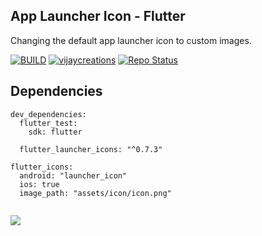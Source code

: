 ## App Launcher Icon - Flutter

Changing the default app launcher icon to custom images.

[![BUILD](https://img.shields.io/badge/Build-OK-<COLOR>.svg)](https://github.com/vijayinyoutube/appicon)  [![vijaycreations](https://img.shields.io/website-up-vijaycreations-green-orange/http/cv.lbesson.qc.to.svg)](https://www.youtube.com/channel/UCBC_Z7jla1GSITcqLKAtPxQ) [![Repo Status](https://img.shields.io/badge/RepoStatus-Active-blue.svg)](https://github.com/vijayinyoutube/appicon)

## Dependencies
```
dev_dependencies:
  flutter_test:
    sdk: flutter
  
  flutter_launcher_icons: "^0.7.3"

flutter_icons:
  android: "launcher_icon"
  ios: true
  image_path: "assets/icon/icon.png"
  
 ```
 
 <img src="https://user-images.githubusercontent.com/58719230/89726106-5ce6b700-da34-11ea-8e9a-e919c592e63f.png" >
